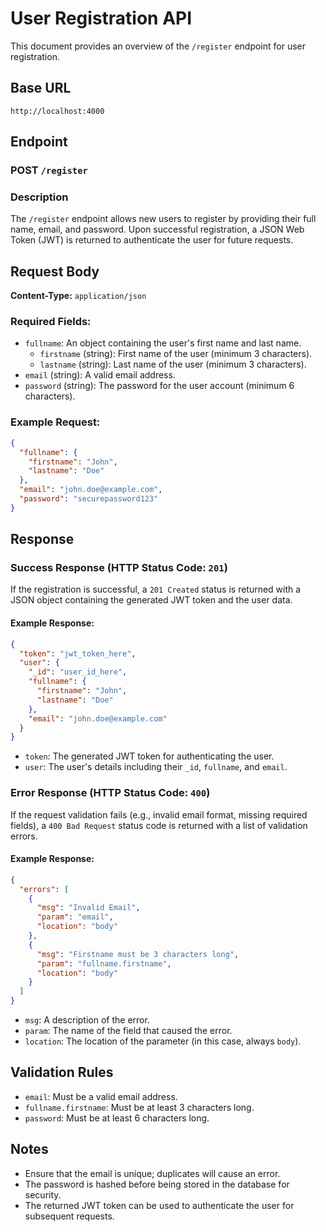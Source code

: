 # User Registration API

This document provides an overview of the `/register` endpoint for user registration.

## Base URL

```
http://localhost:4000
```

## Endpoint

### POST `/register`

### Description

The `/register` endpoint allows new users to register by providing their full name, email, and password. Upon successful registration, a JSON Web Token (JWT) is returned to authenticate the user for future requests.

## Request Body

**Content-Type:** `application/json`

### Required Fields:

- `fullname`: An object containing the user's first name and last name.
  - `firstname` (string): First name of the user (minimum 3 characters).
  - `lastname` (string): Last name of the user (minimum 3 characters).
- `email` (string): A valid email address.
- `password` (string): The password for the user account (minimum 6 characters).

### Example Request:

```json
{
  "fullname": {
    "firstname": "John",
    "lastname": "Doe"
  },
  "email": "john.doe@example.com",
  "password": "securepassword123"
}
```

## Response

### Success Response (HTTP Status Code: `201`)

If the registration is successful, a `201 Created` status is returned with a JSON object containing the generated JWT token and the user data.

#### Example Response:

```json
{
  "token": "jwt_token_here",
  "user": {
    "_id": "user_id_here",
    "fullname": {
      "firstname": "John",
      "lastname": "Doe"
    },
    "email": "john.doe@example.com"
  }
}
```

- `token`: The generated JWT token for authenticating the user.
- `user`: The user's details including their `_id`, `fullname`, and `email`.

### Error Response (HTTP Status Code: `400`)

If the request validation fails (e.g., invalid email format, missing required fields), a `400 Bad Request` status code is returned with a list of validation errors.

#### Example Response:

```json
{
  "errors": [
    {
      "msg": "Invalid Email",
      "param": "email",
      "location": "body"
    },
    {
      "msg": "Firstname must be 3 characters long",
      "param": "fullname.firstname",
      "location": "body"
    }
  ]
}
```

- `msg`: A description of the error.
- `param`: The name of the field that caused the error.
- `location`: The location of the parameter (in this case, always `body`).

## Validation Rules

- `email`: Must be a valid email address.
- `fullname.firstname`: Must be at least 3 characters long.
- `password`: Must be at least 6 characters long.

## Notes

- Ensure that the email is unique; duplicates will cause an error.
- The password is hashed before being stored in the database for security.
- The returned JWT token can be used to authenticate the user for subsequent requests.

